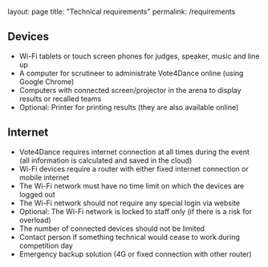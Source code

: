 layout: page
title: "Technical requirements"
permalink: /requirements

## Devices
* Wi-Fi tablets or touch screen phones for judges, speaker, music and line up
* A computer for scrutineer to administrate Vote4Dance online (using Google Chrome)
* Computers with connected screen/projector in the arena to display results or recalled teams
* Optional: Printer for printing results (they are also available online)

## Internet
* Vote4Dance requires internet connection at all times during the event (all information is calculated and saved in the cloud)
* Wi-Fi devices require a router with either fixed internet connection or mobile internet
* The Wi-Fi network must have no time limit on which the devices are logged out
* The Wi-Fi network should not require any special login via website
* Optional: The Wi-Fi network is locked to staff only (if there is a risk for overload)
* The number of connected devices should not be limited
* Contact person if something technical would cease to work during competition day
* Emergency backup solution (4G or fixed connection with other router)
